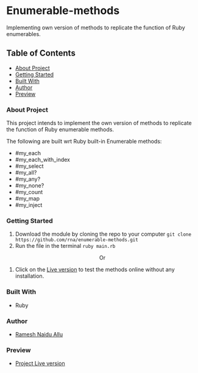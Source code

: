 # Enumerable-methods
Implementing own version of methods to replicate the function of Ruby enumerables.

## Table of Contents

- [About Project](#about-project)
- [Getting Started](#getting-started)
- [Built With](#built-with)
- [Author](#author)
- [Preview](#preview)

### About Project

This project intends to implement the own version of methods to replicate the function of Ruby enumerable methods.

The following are built wrt Ruby built-in Enumerable methods:

- #my_each
- #my_each_with_index
- #my_select
- #my_all?
- #my_any?
- #my_none?
- #my_count
- #my_map
- #my_inject

### Getting Started

1. Download the module by cloning the repo to your computer ```git clone https://github.com/rna/enumerable-methods.git```
2. Run the file in the terminal ```ruby main.rb```

  <p style="text-align:center">Or</p>
  
1. Click on the [Live version](https://repl.it/@rna1/enumerable-methods) to test the methods online without any installation.

### Built With
- Ruby 

### Author
- [Ramesh Naidu Allu](https://github.com/rna)

### Preview
- [Project Live version](https://repl.it/@rna1/enumerable-methods)
